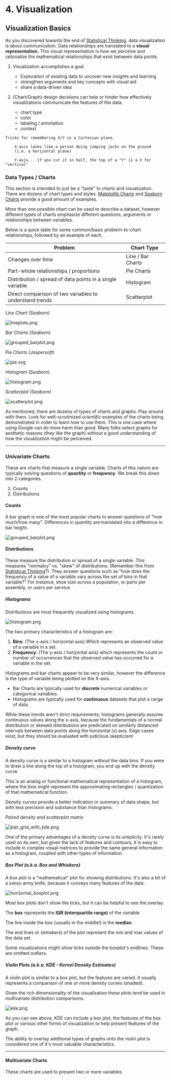 # 4. Visualization

## Visualization Basics 

As you discovered towards the end of [Statistical Thinking](3-statistical-thinking.md), data visualization is about communication. Data relationships are translated to a **visual representation.** This visual representation is how we perceive and rationalize the mathematical relationships that exist between data points. 

1. Visualization accomplishes a goal
   - Exploration of existing data to uncover new insights and learning
   - strengthen arguments and key concepts with visual aid
   - share a data-driven idea

    
2. (Chart/Graph) design decisions can help or hinder how effectively visualizations communicate the features of the data.
   - chart type
   - color
   - labeling / annotation
   - context

```text
Tricks for remembering X/Y in a Cartesian plane. 

    X-axis looks like a person doing jumping jacks on the ground 
    (i.e. a horizontal plane) 
    
    Y-axis... if you cut it in half, the top of a "Y" is a V for "vertical"
```
### Data Types / Charts

This section is intended to just be a "taste" to charts and visualization. 
There are dozens of chart types and styles. [Matplotlib Charts](https://matplotlib.org/stable/gallery/index) and [Seaborn Charts](https://seaborn.pydata.org/examples/index.html) provide a good amount of examples. 

More than one possible chart can be used to describe a dataset, however different types of charts emphasize different questions, arguments or relationships between variables. 

Below is a quick table for some common/basic problem-to-chart relationships, followed by an example of each. 

| Problem | Chart Type |
| --- | --- | 
| Changes over time | Line / Bar Charts | 
| Part-whole relationships / proportions | Pie Charts | 
| Distribution / spread of data points in a single variable | Histogram | 
| Direct comparison of two variables to understand trends | Scatterplot | 

_Line Chart (Seaborn)_

![lineplots.png](img/lineplots.png)


_Bar Charts (Seaborn)_

![grouped_barplot.png](img/grouped_barplot.png)


_Pie Charts (Jaspersoft)_

![pie.svg](img/pie.svg)

_Histogram (Seaborn)_

![histogram.png](img/histogram.png)


_Scatterplot (Seaborn)_

![scatterplot.png](img/scatterplot.png)



As mentioned, there are dozens of types of charts and graphs. Play around with them. Look for well-scrutinized _scientific_ examples of the charts being demonstrated in order to learn how to use them. This is one case where using Google can do more harm than good. Many folks select graphs for aesthetic reasons (they like the graph) without a
good understanding of how the visualization might be perceived. 

----

### Univariate Charts

These are charts that measure a single variable. Charts of this nature are typically solving questions of **quantity** or **frequency**. We break this down into 2 categories. 

1. Counts
2. Distributions

#### Counts

A bar graph is one of the most popular charts to answer questions of "how much/how many". Differences in quantity are translated into a difference in bar height. 

![grouped_barplot.png](img/grouped_barplot.png)


#### Distributions

These measure the distribution or spread of a single variable. This measures "normalcy" vs. "skew" of distributions.
(Remember this from [Statistical Thinking](3-statistical-thinking.md)?). They answer questions such as "how does the frequency of a value of a variable vary across the set of bins in that variable?" For instance, shoe size across a population, or parts per assembly, or users per service. 


##### Histograms

Distributions are most frequently visualized using histograms. 

![histogram.png](img/histogram.png)

The two primary characteristics of a histogram are: 

1. **Bins**: (The x-axis / horizontal axis) Which represents an observed value of a variable in a set. 
2. **Frequency**: (The y-axis / horizontal axis) which represents the count or number of occurrences that the observed value has occurred for a variable in the set. 

Histograms and bar charts appear to be very similar, however the difference is the type of variable being plotted
on the X-axis. 
- Bar Charts are typically used for **discrete** numerical variables or categorical variables. 
- Histograms are typically used for **continuous** datasets that plot a range of data. 

While these trends aren't strict requirements, histograms generally assume continuous values along the x-axis, because
the fundamentals of a normal distribution or skewed distributions are predicated on similarly distanced intervals between
data points along the horizontal (x) axis. Edge cases exist, but they should be evaluated with judicious skepticism!


##### Density curve

A density curve is a similar to a histogram without the data bins. If you were to draw a line along the top of a histogram, you end up with the density curve. 

This is an analog or functional mathematical representation of a histogram, where the bins might represent the approximating rectangles / quantization of that mathematical function. 

Density curves provide a better indication or summary of data shape, but with less precision and substance than histograms. 

_Paired density and scatterplot matrix_

![pair_grid_with_kde.png](img/pair_grid_with_kde.png)

One of the primary advantages of a density curve is its simplicity. It's rarely used on its own, but given the lack of features and contours, it is easy to include in complex visual matrices to provide the same general information as a
histogram, coupled with other types of information. 

##### Box Plot (a.k.a. Box and Whiskers)

A box plot is a "mathematical" plot for showing distributions. It's also a bit of a swiss-army knife, because it conveys many features of the data. 


![horizontal_boxplot.png](img/horizontal_boxplot.png)

Most box plots don't show the ticks, but it can be helpful to see the overlay. 

The **box** represents the **IQR (interquartile range)** of the variable. 

The line inside the box (usually in the middle!) is the **median**. 

The end lines or (whiskers) of the plot represent the min and max values of the data set. 

Some visualizations might show ticks outside the boxplot's endlines. These are omitted outliers. 

##### Violin Plots (a.k.a. KDE - Kernel Density Estimates)

A violin plot is similar to a box plot, but the features are varied. It usually represents a comparison of one or more density curves (shaded). 

Given the rich dimensionality of the visualization these plots tend be used in multivariate distribution comparisons. 

![kde.png](img/kde.png)

As you can see above, KDE can include a box plot, the features of the box plot or various other forms of visualization to help present features of the graph. 

The ability to overlay additional types of graphs onto the violin plot is considered one of it's most valuable characteristics. 

----

#### Multivariate Charts

These charts are used to present two or more variables. 